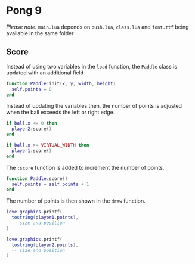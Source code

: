 # Pong 9

_Please note:_ `main.lua` depends on `push.lua`, `class.lua` and `font.ttf` being available in the same folder

## Score

Instead of using two variables in the `load` function, the `Paddle` class is updated with an additional field

```lua
function Paddle:init(x, y, width, height)
  self.points = 0
end
```

Instead of updating the variables then, the number of points is adjusted when the ball exceeds the left or right edge.

```lua
if ball.x <= 0 then
  player2:score()
end

if ball.x >= VIRTUAL_WIDTH then
  player1:score()
end
```

The `:score` function is added to increment the number of points.

```lua
function Paddle:score()
  self.points = self.points + 1
end
```

The number of points is then shown in the `draw` function.

```lua
love.graphics.printf(
  tostring(player1.points),
  -- size and position
)

love.graphics.printf(
  tostring(player2.points),
  -- size and position
)
```
